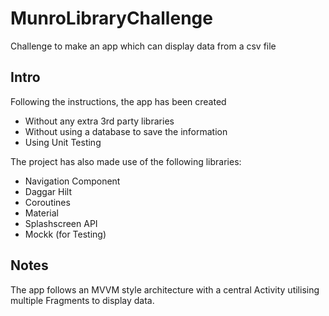 # MunroLibraryChallenge
Challenge to make an app which can display data from a csv file

## Intro
Following the instructions, the app has been created 

* Without any extra 3rd party libraries
* Without using a database to save the information
* Using Unit Testing

The project has also made use of the following libraries:

* Navigation Component
* Daggar Hilt
* Coroutines
* Material
* Splashscreen API
* Mockk (for Testing)

## Notes
The app follows an MVVM style architecture with a central Activity utilising multiple Fragments to display data.
